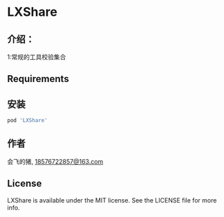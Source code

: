 # LXShare


## 介绍：

1:常规的工具校验集合

## Requirements

## 安装



```ruby
pod 'LXShare'
```

## 作者

会飞的猪, 18576722857@163.com

## License

LXShare is available under the MIT license. See the LICENSE file for more info.
